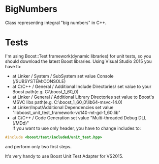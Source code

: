 # BigNumbers
Class representing integral "big numbers" in C++.  
# Tests
I'm using Boost::Test framework(dynamic libraries) for unit tests, so you should download the latest Boost libraries.
Using Visual Studio 2015 you have to:  
- at Linker / System / SubSystem set value Console (/SUBSYSTEM:CONSOLE)  
- at C/C++ / General / Additional Include Directories/ set value to your Boost path(e.g. C:\boost_1_60_0)  
- at Linker / General / Additional Library Directories set value to Boost's MSVC libs path(e.g. C:\boost_1_60_0\lib64-msvc-14.0)  
- at Linker/Input/Additional Dependencies set value "libboost_unit_test_framework-vc140-mt-gd-1_60.lib"  
- at C/C++ / Code Generation set value "Multi-threaded Debug DLL (/MDd)"  
If you want to use only header, you have to change includes to:
```C++
#include <boost/test/included/unit_test.hpp>
```
and perform only two first steps.  

It's very handy to use Boost Unit Test Adapter for VS2015.
